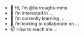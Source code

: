 - 👋 Hi, I’m @burroughs-mms
- 👀 I’m interested in ...
- 🌱 I’m currently learning ...
- 💞️ I’m looking to collaborate on ...
- 📫 How to reach me ...

<!---
burroughs-mms/burroughs-mms is a ✨ special ✨ repository because its `README.md` (this file) appears on your GitHub profile.
You can click the Preview link to take a look at your changes.
--->
